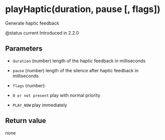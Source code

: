 # playHaptic(duration, pause [, flags])



Generate haptic feedback

@status current Introduced in 2.2.0


## Parameters

* `duration` (number) length of the haptic feedback in milliseconds

* `pause` (number) length of the silence after haptic feedback in milliseconds

* `flags` (number):
 * `0 or not present` play with normal priority
 * `PLAY_NOW` play immediately



## Return value

none

